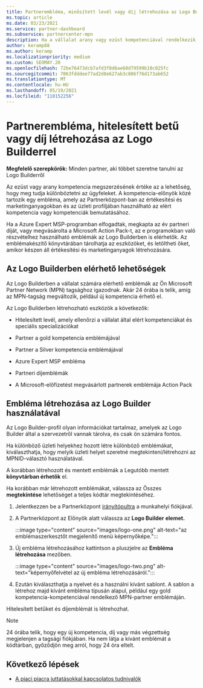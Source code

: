 ```yaml
---
title: Partnerembléma, minősített levél vagy díj létrehozása az Logo Builderrel
ms.topic: article
ms.date: 03/23/2021
ms.service: partner-dashboard
ms.subservice: partnercenter-mpn
description: Ha a vállalat arany vagy ezüst kompetenciával rendelkezik, hozzon létre a vállalata számára testre szabott emblémát, vagy kérjen testre szabott, minősített ellenőrzési Partnerközpont.
author: keramp88
ms.author: keramp
ms.localizationpriority: medium
ms.custom: SEOMAY.20
ms.openlocfilehash: 72be76473dcb7afd3f8d6ae60d79599b10c025fc
ms.sourcegitcommit: 7063fdddee77ad2d8e627ab3c806f76d173ab652
ms.translationtype: MT
ms.contentlocale: hu-HU
ms.lasthandoff: 05/19/2021
ms.locfileid: "110152256"
---
```

# <a name="how-to-create-a-partner-logo-certified-letter-or-award-using-logo-builder"></a>Partnerembléma, hitelesített betű vagy díj létrehozása az Logo Builderrel

**Megfelelő szerepkörök:** Minden partner, aki többet szeretne tanulni az Logo Builderről

Az ezüst vagy arany kompetencia megszerzésének értéke az a lehetőség, hogy meg tudja különböztetni az ügyfeleket. A kompetencia-előnyök közé tartozik egy embléma, amely az Partnerközpont-ban az értékesítési és marketinganyagokban és az üzleti profiljában használható az elért kompetencia vagy kompetenciák bemutatásához. 

Ha a Azure Expert MSP-programban elfogadtak, megkapta az év partneri díját, vagy megvásárolta a Microsoft Action Pack-t, az e programokban való részvételhez használható emblémák az Logo Builderben is elérhetők. Az emblémakészítő könyvtárában tárolhatja az eszközöket, és letöltheti őket, amikor készen áll értékesítési és marketinganyagok létrehozására. 

## <a name="what-is-available-in-logo-builder"></a>Az Logo Builderben elérhető lehetőségek

Az Logo Builderben a vállalat számára elérhető emblémák az Ön Microsoft Partner Network (MPN) tagsághoz igazodnak. Akár 24 órába is telik, amíg az MPN-tagság megváltozik, például új kompetencia érhető el.

Az Logo Builderben létrehozható eszközök a következők:

- Hitelesített levél, amely ellenőrzi a vállalat által elért kompetenciákat és speciális specializációkat

- Partner a gold kompetencia emblémájával

- Partner a Silver kompetencia emblémájával

- Azure Expert MSP embléma

- Partneri díjemblémák

- A Microsoft-előfizetést megvásárlott partnerek emblémája Action Pack

## <a name="create-a-logo-using-logo-builder"></a>Embléma létrehozása az Logo Builder használatával

Az Logo Builder-profil olyan információkat tartalmaz, amelyek az Logo Builder által a szervezetről vannak tárolva, és csak ön számára fontos.

Ha különböző üzleti helyekhez hozott létre különböző emblémákat, kiválaszthatja, hogy melyik üzleti helyet szeretné megtekinteni/létrehozni az MPNID-választó használatával.

A korábban létrehozott és mentett emblémák a Legutóbb mentett **könyvtárban érhetők** el.

Ha korábban már létrehozott emblémákat, válassza az Összes **megtekintése** lehetőséget a teljes kódtár megtekintéséhez.

1. Jelentkezzen be a Partnerközpont [irányítópultra](https://partner.microsoft.com/dashboard) a munkahelyi fiókjával.

1. A Partnerközpont az Előnyök alatt válassza az **Logo Builder** **elemet.**
 
   :::image type="content" source="images/logo-one.png" alt-text="az emblémaszerkesztőt megjelenítő menü képernyőképe.":::

3. Új embléma létrehozásához kattintson a pluszjelre az **Embléma létrehozása** mezőben.

   :::image type="content" source="images/logo-two.png" alt-text="képernyőfelvétel az új embléma létrehozásáról.":::

4. Ezután kiválaszthatja a nyelvet és a használni kívánt sablont. A sablon a létrehoz majd kívánt embléma típusán alapul, például egy gold kompetencia-kompetenciával rendelkező MPN-partner emblémáján.

Hitelesített betűket és díjemblémát is létrehozhat.

>[!NOTE]
>24 órába telik, hogy egy új kompetencia, díj vagy más végzettség megjelenjen a tagsági fiókjában. Ha nem látja a kívánt emblémát a kódtárban, győződjön meg arról, hogy 24 óra eltelt.

## <a name="next-steps"></a>Következő lépések

- [A piaci piacra juttatásokkal kapcsolatos tudnivalók](mpn-learn-about-go-to-market-benefits.md)
